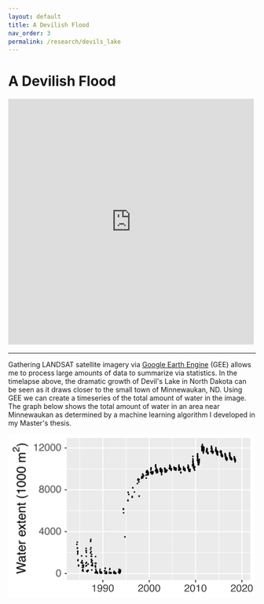 ```yaml
---
layout: default
title: A Devilish Flood
nav_order: 3
permalink: /research/devils_lake
---
```


A Devilish Flood
===========

<iframe width="500" height="500" src="https://earthengine.google.com/iframes/timelapse_player_embed.html#v=48.06965,-99.25027,11.522,latLng&t=1.03&ps=50&bt=19840101&et=20181231&startDwell=0&endDwell=0" frameborder="0" allowfullscreen></iframe>

---

Gathering LANDSAT satellite imagery via [Google Earth Engine](https://earthengine.google.com) (GEE) allows me to process large amounts of data to summarize via statistics. In the timelapse above, the dramatic growth of Devil's Lake in North Dakota can be seen as it draws closer to the small town of Minnewaukan, ND. Using GEE we can create a timeseries of the total amount of water in the image. The graph below shows the total amount of water in an area near Minnewaukan as determined by a machine learning algorithm I developed in my Master's thesis.

![](/research/devils_lake_timeseries.png)
